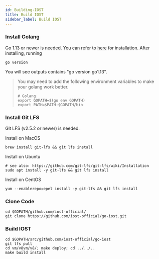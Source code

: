 ```yaml
---
id: Building-IOST
title: Build IOST
sidebar_label: Build IOST
---
```

### Install Golang
Go 1.13 or newer is needed.
You can refer to [here](https://golang.org/doc/install) for installation. After installing, running
```
go version
```
You will see outputs contains "go version go1.13".

> You may need to add the following environment variables to make your golang work better.
> ```
> # Golang
> export GOPATH=$(go env GOPATH)
> export PATH=$PATH:$GOPATH/bin
> ```

### Install Git LFS
Git LFS (v2.5.2 or newer) is needed.

Install on MacOS
```
brew install git-lfs && git lfs install
```

Install on Ubuntu
```
# see also: https://github.com/git-lfs/git-lfs/wiki/Installation
sudo apt install -y git-lfs && git lfs install
```

Install on CentOS
```
yum --enablerepo=epel install -y git-lfs && git lfs install
```

### Clone Code

```
cd $GOPATH/github.com/iost-official/
git clone https://github.com/iost-official/go-iost.git
```

### Build IOST
```
cd $GOPATH/src/github.com/iost-official/go-iost
git lfs pull
cd vm/v8vm/v8/; make deploy; cd ../../..
make build install
```
